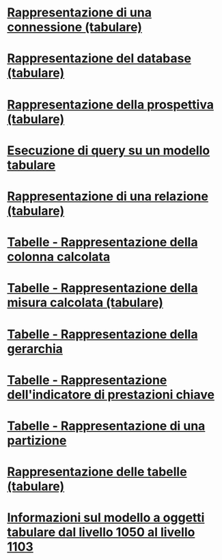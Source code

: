 # [Rappresentazione di una connessione (tabulare)](connection-representation-tabular.md)
# [Rappresentazione del database (tabulare)](database-representation-tabular.md)
# [Rappresentazione della prospettiva (tabulare)](perspective-representation-tabular.md)
# [Esecuzione di query su un modello tabulare](querying-a-tabular-model.md)
# [Rappresentazione di una relazione (tabulare)](relationship-representation-tabular.md)
# [Tabelle - Rappresentazione della colonna calcolata](tables-calculated-column-representation.md)
# [Tabelle - Rappresentazione della misura calcolata (tabulare)](tables-calculated-measure-representation.md)
# [Tabelle - Rappresentazione della gerarchia](tables-hierarchy-representation.md)
# [Tabelle - Rappresentazione dell'indicatore di prestazioni chiave](tables-key-performance-indicator-representation.md)
# [Tabelle - Rappresentazione di una partizione](tables-partition-representation.md)
# [Rappresentazione delle tabelle (tabulare)](tables-representation-tabular.md)
# [Informazioni sul modello a oggetti tabulare dal livello 1050 al livello 1103](understanding-tabular-object-model-at-levels-1050-through-1103.md)
